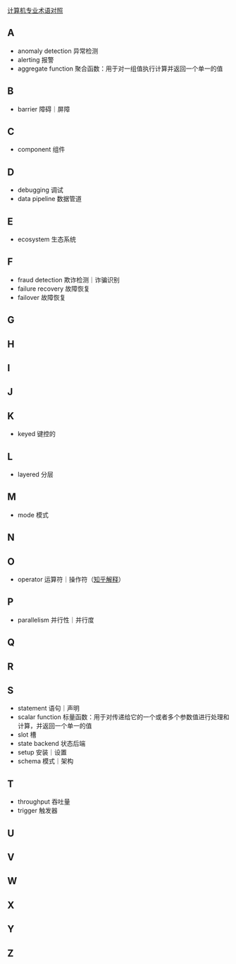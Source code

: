 [计算机专业术语对照](https://github.com/EarsEyesMouth/computerese-cross-references)

## A
* anomaly detection 异常检测
* alerting 报警
* aggregate function 聚合函数：用于对一组值执行计算并返回一个单一的值

## B
* barrier 障碍｜屏障

## C
* component 组件

## D
* debugging 调试
* data pipeline 数据管道

## E
* ecosystem 生态系统

## F
* fraud detection 欺诈检测｜诈骗识别
* failure recovery 故障恢复
* failover 故障恢复

## G

## H

## I

## J

## K
* keyed 键控的

## L
* layered 分层

## M
* mode 模式

## N

## O
* operator 运算符｜操作符（[知乎解释](https://www.zhihu.com/question/34670236)）

## P
* parallelism 并行性｜并行度

## Q

## R

## S
* statement 语句｜声明
* scalar function 标量函数：用于对传递给它的一个或者多个参数值进行处理和计算，并返回一个单一的值
* slot 槽
* state backend 状态后端
* setup 安装｜设置
* schema 模式｜架构

## T
* throughput 吞吐量
* trigger 触发器

## U

## V

## W

## X

## Y

## Z
